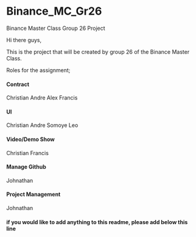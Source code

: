 # Binance_MC_Gr26
Binance Master Class Group 26 Project

Hi there guys, 

This is the project that will be created by group 26 of the Binance Master Class. 

Roles for the assignment;

#### Contract ####
Christian 
Andre
Alex
Francis

#### UI ####
Christian
Andre
Somoye
Leo

#### Video/Demo Show ####
Christian
Francis

#### Manage Github ####
Johnathan

#### Project Management ####
Johnathan


#### if you would like to add anything to this readme, please add below this line ####


